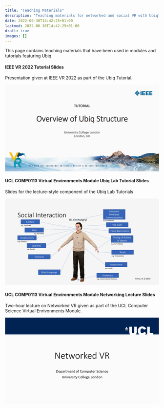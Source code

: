 ```yaml
---
title: "Teaching Materials"
description: "Teaching materials for networked and social VR with Ubiq"
date: 2022-06-30T14:42:25+01:00
lastmod: 2022-06-30T14:42:25+01:00
draft: true
images: []
---
```


This page contains teaching materials that have been used in modules and tutorials featuring Ubiq.

#### IEEE VR 2022 Tutorial Slides

Presentation given at IEEE VR 2022 as part of the Ubiq Tutorial.
 
[![](ubiq-ieeevr2022-tutorial-thumbnail.png)](ubiq-ieeevr2022-tutorial.pptx)

#### UCL COMP0113 Virtual Environments Module Ubiq Lab Tutorial Slides

Slides for the lecture-style component of the Ubiq Lab Tutorials

[![](ucl-comp0113-ubiq-lab-tutorial-slides-thumbnail.png)](ucl-comp0113-ubiq-lab-tutorial-slides.zip)


#### UCL COMP0113 Virtual Environments Module Networking Lecture Slides

Two-hour lecture on Networked VR given as part of the UCL Computer Science Virtual Enrivonments Module.

[![](ucl-comp0113-networkedvr-lecture-thumbnail.png)](ucl-comp0113-networkedvr-lecture.pptx)

